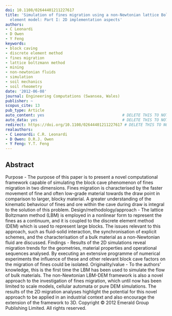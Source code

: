 ```yaml
---
doi: 10.1108/02644401211227617
title: 'Simulation of fines migration using a non-Newtonian lattice Boltzmann-discrete
  element model: Part I: 2D implementation aspects'
authors:
- C Leonardi
- D Owen
- Y Feng
keywords:
- block caving
- discrete element method
- fines migration
- lattice boltzmann method
- mining
- non-newtonian fluids
- simulation
- soil mechanics
- soil rheometry
date: '2012-06-08'
journal: Engineering Computations (Swansea, Wales)
publisher: ~
scopus_cite: 13
pub_type: Article
auto_content: yes                                  # DELETE THIS TO NOT AUTO GENERATE CONTENT
auto_data: yes                                     # DELETE THIS TO NOT AUTO GENERATE METADATA
redirect: https://doi.org/10.1108/02644401211227617 # DELETE THIS TO NOT REDIRECT
realauthors:
- C Leonardi: C.R. Leonardi
- D Owen: D.R.J. Owen
- Y Feng: Y.T. Feng
---
```



## Abstract
Purpose - The purpose of this paper is to present a novel computational framework capable of simulating the block cave phenomenon of fines migration in two dimensions. Fines migration is characterised by the faster movement of fine and often low-grade material towards the draw point in comparison to larger, blocky material. A greater understanding of the kinematic behaviour of fines and ore within the cave during draw is integral to the solution of this problem. Design/methodology/approach - The lattice Boltzmann method (LBM) is employed in a nonlinear form to represent the fines as a continuum, and it is coupled to the discrete element method (DEM) which is used to represent large blocks. The issues relevant to this approach, such as fluid-solid interaction, the synchronisation of explicit schemes, and the characterisation of a bulk material as a non-Newtonian fluid are discussed. Findings - Results of the 2D simulations reveal migration trends for the geometries, material properties and operational sequences analysed. By executing an extensive programme of numerical experiments the influence of these and other relevant block cave factors on the migration of fines could be isolated. Originality/value - To the authors' knowledge, this is the first time the LBM has been used to simulate the flow of bulk materials. The non-Newtonian LBM-DEM framework is also a novel approach to the investigation of fines migration, which until now has been limited to scale models, cellular automata or pure DEM simulations. The results of the 2D migration analyses highlight the potential for this novel approach to be applied in an industrial context and also encourage the extension of the framework to 3D. Copyright © 2012 Emerald Group Publishing Limited. All rights reserved.
